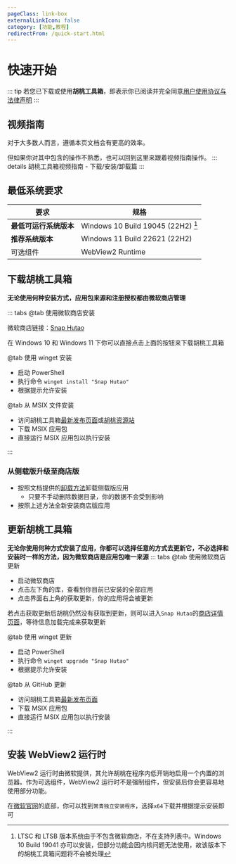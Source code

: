 ```yaml
---
pageClass: link-box
externalLinkIcon: false
category: [功能,教程]
redirectFrom: /quick-start.html
---
```

# 快速开始
   
::: tip
若您已下载或使用**胡桃工具箱**，即表示你已阅读并完全同意[用户使用协议与法律声明](statements/tos.md)
:::
<!-- @include: star-request.md -->

## 视频指南
对于大多数人而言，遵循本页文档会有更高的效率。

但如果你对其中包含的操作不熟悉，也可以回到这里来跟着视频指南操作。
::: details 胡桃工具箱视频指南 - 下载/安装/卸载篇
<BiliBili bvid="BV13A411k7B4" />
:::
   
## 最低系统要求
| 要求            | 规格                                     |
|---------------|----------------------------------------|
| **最低可运行系统版本** | Windows 10 Build 19045 (22H2) [^first] |
| **推荐系统版本**    | Windows 11 Build 22621 (22H2)          |
| 可选组件          | WebView2 Runtime                       |


## 下载胡桃工具箱
**无论使用何种安装方式，应用包来源和注册授权都由微软商店管理**

::: tabs
@tab 使用微软商店安装
<ms-store-badge
productid="9PH4NXJ2JN52"
theme="auto">
</ms-store-badge>

微软商店链接：[Snap Hutao](https://apps.microsoft.com/store/detail/snap-hutao/9PH4NXJ2JN52)

在 Windows 10 和 Windows 11 下你可以直接点击上面的按钮来下载胡桃工具箱


@tab 使用 winget 安装
- 启动 PowerShell
- 执行命令 `winget install "Snap Hutao"`
- 根据提示允许安装

@tab 从 MSIX 文件安装
- 访问胡桃工具箱[最新发布页面](https://github.com/DGP-Studio/Snap.Hutao/releases/latest/)或[胡桃资源站](https://d.hut.ao/releases)
- 下载 MSIX 应用包
- 直接运行 MSIX 应用包以执行安装

:::
### 从侧载版升级至商店版
- 按照文档提供的[卸载方法](advanced/uninstall.html)卸载侧载版应用
  - 只要不手动删除数据目录，你的数据不会受到影响
- 按照上述方法全新安装商店版应用

## 更新胡桃工具箱
**无论你使用何种方式安装了应用，你都可以选择任意的方式去更新它，不必选择和安装时一样的方法，因为微软商店是应用包唯一来源**
::: tabs
@tab 使用微软商店更新
- 启动微软商店
- 点击左下角的库，查看到你目前已安装的全部应用
- 点击界面右上角的获取更新，你的应用将会被更新

若点击获取更新后胡桃仍然没有获取到更新，则可以进入`Snap Hutao`的[商店详情页面]((https://apps.microsoft.com/store/detail/snap-hutao/9PH4NXJ2JN52))，等待信息加载完成来获取更新

@tab 使用 winget 更新
- 启动 PowerShell
- 执行命令 `winget upgrade "Snap Hutao"`
- 根据提示允许安装

@tab 从 GitHub 更新
- 访问胡桃工具箱[最新发布页面](https://github.com/DGP-Studio/Snap.Hutao/releases/latest/)
- 下载 MSIX 应用包
- 直接运行 MSIX 应用包以执行安装

:::

## 安装 WebView2 运行时

WebView2 运行时由微软提供，其允许胡桃在程序内低开销地启用一个内置的浏览器。作为可选组件，WebView2 运行时不是强制组件，但安装后你会更容易地使用部分功能。

在[微软官网](https://developer.microsoft.com/zh-cn/microsoft-edge/webview2/)的底部，你可以找到`常青独立安装程序`，选择`x64`下载并根据提示安装即可

[^first]: LTSC 和 LTSB 版本系统由于不包含微软商店，不在支持列表中。Windows 10 Build 19041 亦可以安装，但部分功能会因内核问题无法使用，故该版本下的胡桃工具箱问题将不会被处理